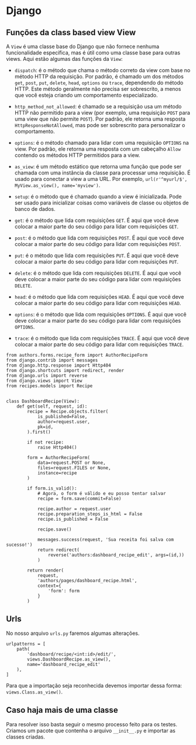 # Django

## Funções da class based view View

A `View` é uma classe base do Django que não fornece nenhuma funcionalidade específica, mas é útil como uma classe base para outras views. Aqui estão algumas das funções da `View`:

- `dispatch`: é o método que chama o método correto da view com base no método HTTP da requisição. Por padrão, é chamado um dos métodos `get`, `post`, `put`, `delete`, `head`, `options` ou `trace`, dependendo do método HTTP. Este método geralmente não precisa ser sobrescrito, a menos que você esteja criando um comportamento especializado.

- `http_method_not_allowed`: é chamado se a requisição usa um método HTTP não permitido para a view (por exemplo, uma requisição `POST` para uma view que não permite `POST`). Por padrão, ele retorna uma resposta `HttpResponseNotAllowed`, mas pode ser sobrescrito para personalizar o comportamento.

- `options`: é o método chamado para lidar com uma requisição `OPTIONS` na view. Por padrão, ele retorna uma resposta com um cabeçalho `Allow` contendo os métodos HTTP permitidos para a view.

- `as_view`: é um método estático que retorna uma função que pode ser chamada com uma instância da classe para processar uma requisição. É usado para conectar a view a uma URL. Por exemplo, `url(r'^myurl/$', MyView.as_view(), name='myview')`.

- `setup`: é o método que é chamado quando a view é inicializada. Pode ser usado para inicializar coisas como variáveis de classe ou objetos de banco de dados.

- `get`: é o método que lida com requisições `GET`. É aqui que você deve colocar a maior parte do seu código para lidar com requisições `GET`.

- `post`: é o método que lida com requisições `POST`. É aqui que você deve colocar a maior parte do seu código para lidar com requisições `POST`.

- `put`: é o método que lida com requisições `PUT`. É aqui que você deve colocar a maior parte do seu código para lidar com requisições `PUT`.

- `delete`: é o método que lida com requisições `DELETE`. É aqui que você deve colocar a maior parte do seu código para lidar com requisições `DELETE`.

- `head`: é o método que lida com requisições `HEAD`. É aqui que você deve colocar a maior parte do seu código para lidar com requisições `HEAD`.

- `options`: é o método que lida com requisições `OPTIONS`. É aqui que você deve colocar a maior parte do seu código para lidar com requisições `OPTIONS`.

- `trace`: é o método que lida com requisições `TRACE`. É aqui que você deve colocar a maior parte do seu código para lidar com requisições `TRACE`.


```
from authors.forms.recipe_form import AuthorRecipeForm
from django.contrib import messages
from django.http.response import Http404
from django.shortcuts import redirect, render
from django.urls import reverse
from django.views import View
from recipes.models import Recipe


class DashboardRecipe(View):
    def get(self, request, id):
        recipe = Recipe.objects.filter(
            is_published=False,
            author=request.user,
            pk=id,
        ).first()

        if not recipe:
            raise Http404()

        form = AuthorRecipeForm(
            data=request.POST or None,
            files=request.FILES or None,
            instance=recipe
        )

        if form.is_valid():
            # Agora, o form é válido e eu posso tentar salvar
            recipe = form.save(commit=False)

            recipe.author = request.user
            recipe.preparation_steps_is_html = False
            recipe.is_published = False

            recipe.save()

            messages.success(request, 'Sua receita foi salva com sucesso!')
            return redirect(
                reverse('authors:dashboard_recipe_edit', args=(id,))
            )

        return render(
            request,
            'authors/pages/dashboard_recipe.html',
            context={
                'form': form
            }
        )
```

## Urls
No nosso arquivo `urls.py` faremos algumas alterações.
```
urlpatterns = [
    path(
        'dashboard/recipe/<int:id>/edit/',
        views.DashboardRecipe.as_view(),
        name='dashboard_recipe_edit'
    ),
]
```

Para que a importação seja reconhecida devemos importar dessa forma: `views.Class.as_view()`.

## Caso haja mais de uma classe
Para resolver isso basta seguir o mesmo processo feito para os testes. Criamos um pacote que contenha o arquivo `__init__.py` e importar as classes criadas.
